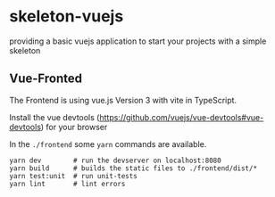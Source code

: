 # skeleton-vuejs
providing a basic vuejs application to start your projects with a simple skeleton


## Vue-Fronted

The Frontend is using vue.js Version 3 with vite in TypeScript.  

Install the vue devtools (https://github.com/vuejs/vue-devtools#vue-devtools) for your browser  

In the `./frontend` some `yarn` commands are available.

    yarn dev        # run the devserver on localhost:8080
    yarn build      # builds the static files to ./frontend/dist/*
    yarn test:unit  # run unit-tests
    yarn lint       # lint errors
